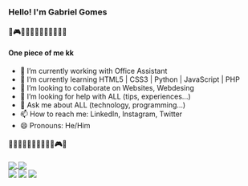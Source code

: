 <h3>Hello! I'm Gabriel Gomes</h3>

<h4>🐘🎮👾🤖🦏🧛🏻‍♂️🐍👨🏻‍💻</h4>

<h4>One piece of me kk</h4> 

- 🔭 I’m currently working with Office Assistant
- 🌱 I’m currently learning HTML5 | CSS3 | Python | JavaScript | PHP
- 👯 I’m looking to collaborate on Websites, Webdesing
- 🤔 I’m looking for help with ALL (tips, experiences...)
- 💬 Ask me about ALL (technology, programming...)
- 📫 How to reach me: LinkedIn, Instagram, Twitter
- 😄 Pronouns: He/Him

<h4>👨🏻‍💻🐍🧛🏻‍♂️🦏🤖👾🎮🐘</h4>

<div>
  <a href="https://github.com/gomess99/github-readme-stats">
  <img align="center" src="https://github-readme-stats.vercel.app/api?username=gomess99&show_icons=true&theme=dracula">
</a>
<a href="https://github.com/gomess99/convoychat">
  <img align="center" src="https://github-readme-stats.vercel.app/api/top-langs/?username=gomess99&layout=compact)](https://github.com/gomess99/github-readme-stats)" />
</a>
</div>

<div>
  <a href="https://www.linkedin.com/in/gabriel-gomes-6935ba255/" target="_blank"><img src="https://img.shields.io/badge/LinkedIn-0077B5?style=for-the-badge&logo=linkedin&logoColor=white" target="_blank"></a>
  <a href="https://www.instagram.com/ggomes99/?next=%2F" target="_blank"><img src="https://img.shields.io/badge/Instagram-E4405F?style=for-the-badge&logo=instagram&logoColor=white" target="_blank"></a>
  <a href="https://twitter.com/gabrielgcdev" target="_blank"><img src="https://img.shields.io/badge/Twitter-1DA1F2?style=for-the-badge&logo=twitter&logoColor=white" target="_blank"></a>
</div>
